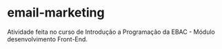 # email-marketing
Atividade feita no curso de Introdução a Programação da EBAC - Módulo desenvolvimento Front-End.
